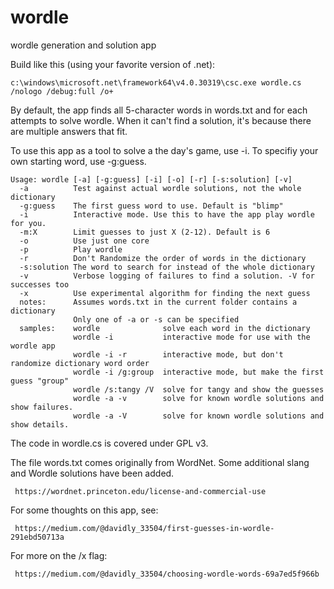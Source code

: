 # wordle
wordle generation and solution app

Build like this (using your favorite version of .net):

    c:\windows\microsoft.net\framework64\v4.0.30319\csc.exe wordle.cs /nologo /debug:full /o+

By default, the app finds all 5-character words in words.txt and for each attempts to solve wordle. When it can't find a solution, it's
because there are multiple answers that fit.

To use this app as a tool to solve a the day's game, use -i. To specifiy your own starting word, use -g:guess. 

    Usage: wordle [-a] [-g:guess] [-i] [-o] [-r] [-s:solution] [-v]
      -a          Test against actual wordle solutions, not the whole dictionary
      -g:guess    The first guess word to use. Default is "blimp"
      -i          Interactive mode. Use this to have the app play wordle for you.
      -m:X        Limit guesses to just X (2-12). Default is 6
      -o          Use just one core
      -p          Play wordle
      -r          Don't Randomize the order of words in the dictionary
      -s:solution The word to search for instead of the whole dictionary
      -v          Verbose logging of failures to find a solution. -V for successes too
      -x          Use experimental algorithm for finding the next guess
      notes:      Assumes words.txt in the current folder contains a dictionary
                  Only one of -a or -s can be specified
      samples:    wordle              solve each word in the dictionary
                  wordle -i           interactive mode for use with the wordle app
                  wordle -i -r        interactive mode, but don't randomize dictionary word order
                  wordle -i /g:group  interactive mode, but make the first guess "group"
                  wordle /s:tangy /V  solve for tangy and show the guesses
                  wordle -a -v        solve for known wordle solutions and show failures.
                  wordle -a -V        solve for known wordle solutions and show details.

 The code in wordle.cs is covered under GPL v3.
 
 The file words.txt comes originally from WordNet. Some additional slang and Wordle solutions have been added.
 
     https://wordnet.princeton.edu/license-and-commercial-use
     
 For some thoughts on this app, see: 
 
     https://medium.com/@davidly_33504/first-guesses-in-wordle-291ebd50713a
     
 For more on the /x flag:
 
     https://medium.com/@davidly_33504/choosing-wordle-words-69a7ed5f966b
